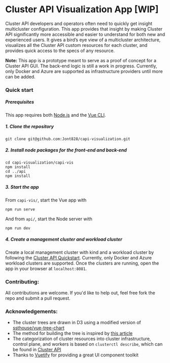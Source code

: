 # Cluster API Visualization App [WIP]

Cluster API developers and operators often need to quickly get insight multicluster configuration. This app provides that insight by making Cluster API significantly more accessible and easier to understand for both new and experienced users. It gives a bird’s eye view of a multicluster architecture, visualizes all the Cluster API custom resources for each cluster, and provides quick access to the specs of any resource.

**Note:** This app is a prototype meant to serve as a proof of concept for a Cluster API GUI. The back-end logic is still a work in progress. Currently, only Docker and Azure are supported as infrastructure providers until more can be added.

### Quick start

##### Prerequisites

This app requires both [Node.js](https://nodejs.org/en/) and the [Vue CLI](https://cli.vuejs.org/guide/installation.html).

##### 1. Clone the repository

``` 
git clone git@github.com:Jont828/capi-visualization.git
```

##### 2. Install node packages for the front-end and back-end

```
cd capi-visualization/capi-vis
npm install
cd ../api
npm install
```

##### 3. Start the app

From `capi-vis/`, start the Vue app with

```
npm run serve
```

And from `api/`, start the Node server with

```
npm run dev
```

##### 4. Create a management cluster and workload cluster

Create a local management cluster with kind and a workload cluster by following the [Cluster API Quickstart](https://cluster-api.sigs.k8s.io/user/quick-start.html). Currently, only Docker and Azure workload clusters are supported. Once the clusters are running, open the app in your browser at `localhost:8081`.

### Contributing:

All contributions are welcome. If you'd like to help out, feel free fork the repo and submit a pull request. 

### Acknowledgements:

- The cluster trees are drawn in D3 using a modified version of [ssthouse/vue-tree-chart](https://github.com/ssthouse/vue-tree-chart)
- The method for building the tree is inspired by [this article](https://typeofnan.dev/an-easy-way-to-build-a-tree-with-object-references/)
- The categorization of cluster resources into cluster infrastructure, control plane, and workers is based on `clusterctl describe`, which can be found in [Cluster API](https://github.com/kubernetes-sigs/cluster-api)
- Thanks to [Vuetify](https://vuetifyjs.com/en/) for providing a great UI component toolkit
